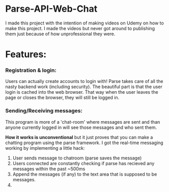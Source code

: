 # Parse-API-Web-Chat
I made this project with the intention of making videos on Udemy on how to make this project. I made the videos but never got around to publishing them just because of how unprofessional they were.

# Features:
### Registration & login:
Users can actually create accounts to login with! Parse takes care of all the nasty backend work (including security). The beautiful part is that the user login is cached into the web browser. That way when the user leaves the page or closes the browser, they will still be logged in.

### Sending/Receiving messages:
This program is more of a 'chat-room' where messages are sent and than anyone currently logged in will see those messages and who sent them.

**How it works is unconventional** but it just proves that you can make a chatting program using the parse framework. I got the real-time messaging working by implementing a little hack:

1. User sends message to chatroom (parse saves the message)
2. Users connected are constantly checking if parse has recieved any messages within the past ~500ms
3. Append the messages (if any) to the text area that is supposed to be messages.
4.  
